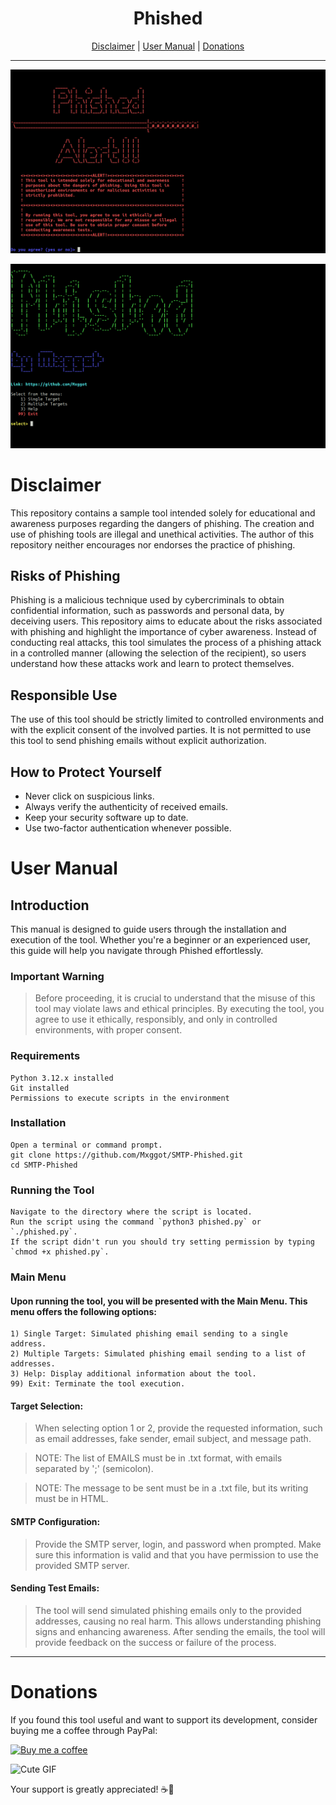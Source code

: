 <div align="center">
  <h1>Phished</h1>
  <div style="display: flex; justify-content: center;">
  </div>
</div>

<div align="center">
  <a href="#disclaimer">Disclaimer</a> |
  <a href="#user-manual">User Manual</a> |
  <a href="#donations">Donations</a>
</div>

---

![Phished Alert](https://github.com/Mxggot/SMTP-Phished/blob/main/photos/phished-alert.png)

![Phished Main Menu](https://github.com/Mxggot/SMTP-Phished/blob/main/photos/phished-mainmenu.png)

# Disclaimer

This repository contains a sample tool intended solely for educational and awareness purposes regarding the dangers of phishing. The creation and use of phishing tools are illegal and unethical activities. The author of this repository neither encourages nor endorses the practice of phishing.

## Risks of Phishing

Phishing is a malicious technique used by cybercriminals to obtain confidential information, such as passwords and personal data, by deceiving users. This repository aims to educate about the risks associated with phishing and highlight the importance of cyber awareness. Instead of conducting real attacks, this tool simulates the process of a phishing attack in a controlled manner (allowing the selection of the recipient), so users understand how these attacks work and learn to protect themselves.

## Responsible Use

The use of this tool should be strictly limited to controlled environments and with the explicit consent of the involved parties. It is not permitted to use this tool to send phishing emails without explicit authorization.

## How to Protect Yourself

- Never click on suspicious links.
- Always verify the authenticity of received emails.
- Keep your security software up to date.
- Use two-factor authentication whenever possible.

# User Manual

## Introduction

This manual is designed to guide users through the installation and execution of the tool. Whether you're a beginner or an experienced user, this guide will help you navigate through Phished effortlessly.

### Important Warning

> Before proceeding, it is crucial to understand that the misuse of this tool may violate laws and ethical principles. By executing the tool, you agree to use it ethically, responsibly, and only in controlled environments, with proper consent.

### Requirements

    Python 3.12.x installed
    Git installed 
    Permissions to execute scripts in the environment
    
### Installation

    Open a terminal or command prompt.    
    git clone https://github.com/Mxggot/SMTP-Phished.git
    cd SMTP-Phished

### Running the Tool

    Navigate to the directory where the script is located.
    Run the script using the command `python3 phished.py` or `./phished.py`.
    If the script didn't run you should try setting permission by typing `chmod +x phished.py`.

### Main Menu

#### Upon running the tool, you will be presented with the Main Menu. This menu offers the following options:

    1) Single Target: Simulated phishing email sending to a single address.
    2) Multiple Targets: Simulated phishing email sending to a list of addresses.
    3) Help: Display additional information about the tool.
    99) Exit: Terminate the tool execution.

#### Target Selection:

> When selecting option 1 or 2, provide the requested information, such as email addresses, fake sender, email subject, and message path.

> NOTE: The list of EMAILS must be in .txt format, with emails separated by ';' (semicolon).

> NOTE: The message to be sent must be in a .txt file, but its writing must be in HTML.

#### SMTP Configuration:

> Provide the SMTP server, login, and password when prompted. Make sure this information is valid and that you have permission to use the provided SMTP server.

#### Sending Test Emails:

> The tool will send simulated phishing emails only to the provided addresses, causing no real harm. This allows understanding phishing signs and enhancing awareness.
> After sending the emails, the tool will provide feedback on the success or failure of the process.

---

# Donations

If you found this tool useful and want to support its development, consider buying me a coffee through PayPal:

[![Buy me a coffee](https://img.shields.io/badge/Buy%20me%20a%20coffee-Donate-blue.svg)](https://paypal.me/rainierteoxon7?country.x=PH&locale.x=en_US)

<img src="https://gifdb.com/images/high/dancing-roach-insect-796v3spbhd1lipzk.webp" alt="Cute GIF" width="101">

Your support is greatly appreciated! ☕️🙏 
